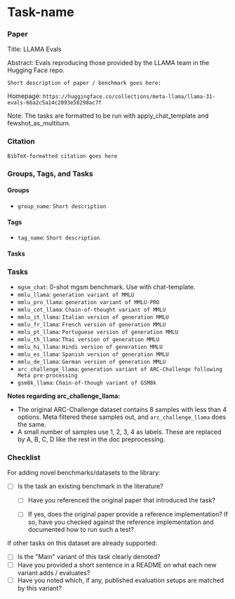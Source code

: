 # Task-name

### Paper

Title: LLAMA Evals

Abstract: Evals reproducing those provided by the LLAMA team in the Hugging Face repo.

`Short description of paper / benchmark goes here:`

Homepage: `https://huggingface.co/collections/meta-llama/llama-31-evals-66a2c5a14c2093e58298ac7f`

Note: The tasks are formatted to be run with apply_chat_template and fewshot_as_multiturn.
### Citation

```
BibTeX-formatted citation goes here
```

### Groups, Tags, and Tasks

#### Groups

* `group_name`: `Short description`

#### Tags

* `tag_name`: `Short description`

#### Tasks

### Tasks

* `mgsm_chat`: 0-shot mgsm benchmark. Use with chat-template.
* `mmlu_llama`: `generation variant of MMLU`
* `mmlu_pro_llama`: `generation variant of MMLU-PRO`
* `mmlu_cot_llama`: `Chain-of-thought variant of MMLU`
* `mmlu_it_llama`: `Italian version of generation MMLU`
* `mmlu_fr_llama`: `French version of generation MMLU`
* `mmlu_pt_llama`: `Portuguese version of generation MMLU`
* `mmlu_th_llama`: `Thai version of generation MMLU`
* `mmlu_hi_llama`: `Hindi version of generation MMLU`
* `mmlu_es_llama`: `Spanish version of generation MMLU`
* `mmlu_de_llama`: `German version of generation MMLU`
* `arc_challenge_llama`: `generation variant of ARC-Challenge following Meta pre-processing`
* `gsm8k_llama`: `Chain-of-though variant of GSM8k`


**Notes regarding arc_challenge_llama:**

- The original ARC-Challenge dataset contains 8 samples with less than 4 options. Meta filtered these samples out, and `arc_challenge_llama` does the same.
- A small number of samples use 1, 2, 3, 4 as labels. These are replaced by A, B, C, D like the rest in the doc preprocessing.

### Checklist

For adding novel benchmarks/datasets to the library:
* [ ] Is the task an existing benchmark in the literature?
  * [ ] Have you referenced the original paper that introduced the task?
  * [ ] If yes, does the original paper provide a reference implementation? If so, have you checked against the reference implementation and documented how to run such a test?


If other tasks on this dataset are already supported:
* [ ] Is the "Main" variant of this task clearly denoted?
* [ ] Have you provided a short sentence in a README on what each new variant adds / evaluates?
* [ ] Have you noted which, if any, published evaluation setups are matched by this variant?
